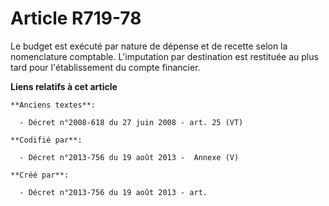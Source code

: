 # Article R719-78

Le budget est exécuté par nature de dépense et de recette selon la nomenclature comptable. L'imputation par destination est
restituée au plus tard pour l'établissement du compte financier.

**Liens relatifs à cet article**

	**Anciens textes**:

	  - Décret n°2008-618 du 27 juin 2008 - art. 25 (VT)

	**Codifié par**:

	  - Décret n°2013-756 du 19 août 2013 -  Annexe (V)

	**Créé par**:

	  - Décret n°2013-756 du 19 août 2013 - art.
